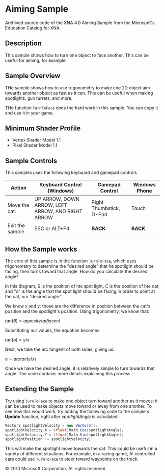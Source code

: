 # Aiming Sample
Archived source code of the XNA 4.0 Aiming Sample from the Microsoft's Education Catalog for XNA. 

## Description
This sample shows how to turn one object to face another.  This can be useful for aiming, for example.

## Sample Overview
THe sample shows how to use trigonometry to make one 2D object aim towards another object as fast as it can.  This can be useful when making spotlights, gun turrets, and more.

THe function `TurnToFace` does the hard work in this sample.  You can copy it and use it in your game.

## Minimum Shader Profile
* Vertex Shader Model 1.1
* Pixel Shader Model 1.1

## Sample Controls
This samples uses the following keyboard and gamepad controls

| Action           | Keyboard Control (Windows)                        | Gamepad Control         | Windows Phone |
| ---------------- | ------------------------------------------------- | ----------------------- | ------------- |
| Move the cat.    | UP ARROW, DOWN ARROW, LEFT ARROW, AND RIGHT ARROW | Right Thumbstick, D-Pad | Touch         |
| Exit the sample. | ESC or ALT+F4                                     | **BACK**                | **BACK**      |

## How the Sample works
The core of this sample is in the function `TurnToFace`, which uses trigonometry to determine the "desired angle" that he spotlight should be facing, then turns toward that angle.  How do you calculate the desired angle?

In this diagram, S is the position of hte spot light, C is the position of hte cat, and "o" is the angle that the spot light should be facing in order to point at the cat, our "desired angle."

We know x and y: those are the difference in position between the cat's position and the spotlight's position.  Using trigonometry, we know that:

$tan(θ) = opposite / adjacent$

Substituting our values, the equation becomes:

$tan(o) = y / x$

Next, we take the arc tangent of both sides, giving us:

$o = arctan( y / x )$

Once we have the desired angle, it is relatively simple to turn towards that angle.  The code contains more details explaining this process.

## Extending the Sample
Try using `TurnToFace` to make one object turn toward another as it moves: it can be used to make objects move toward or away from one another.  To see how this would work, try adding the following code to the sample's **Update** function, right after *spotlightAngle* is calculated.

```cs
Vector2 spotlightVelocity = new Vector2();
spotlightVelocity.X = (float)Math.Cos(spotlightAngle);
spotlightVelocity.Y = (float)Math.Sin(spotlightAngle);
spotlightPosition += spotlightVelocity;
```

This will make the spotlight move towards the cat.  This could be useful in a variety of different situations.  For example, in a racing game, AI controlled cars could use `TurnToFace` to steer toward waypoints on the track.

© 2010 Microsoft Corporation. All rights reserved.